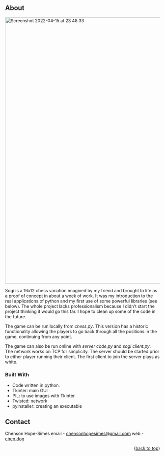 ## About

<img width="866" alt="Screenshot 2022-04-15 at 23 48 33" src="https://user-images.githubusercontent.com/49842647/163650462-453f1a18-12b2-4328-91f3-bf7efd9a8e2d.png">


Sogi is a 16x12 chess variation imagined by my friend and brought to life as a proof of concept in about a week of work. It was my introduction to the real applications of python and my first use of some powerful libraries (see below). The whole project lacks professionalism because I didn't start the project thinking it would go this far. I hope to clean up some of the code in the future.



The game can be run locally from _chess.py_. This version has a historic functionality allowing the players to go back through all the positions in the game, continuing from any point. 

The game can also be run online with _server code.py_ and _sogi client.py_. The network works on TCP for simplicity. The server should be started prior to either player running their client. The first client to join the server plays as white.

### Built With

- Code written in python.
- Tkinter: main GUI
- PIL: to use images with Tkinter
- Twisted: network
- pyinstaller: creating an executable

## Contact

Chenson Hope-Simes
email - chensonhopesimes@gmail.com
web - [chen.dog](https://www.chen.dog/)

<p align="right">(<a href="#top">back to top</a>)</p>
